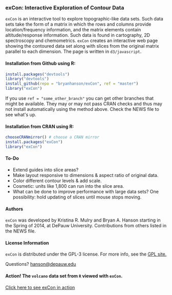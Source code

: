 
### exCon: Interactive Exploration of Contour Data

`exCon` is an interactive tool to explore topographic-like data
sets.  Such data sets take the form of a matrix in which the rows and
columns provide location/frequency information, and the matrix elements
contain altitude/response information.  Such data is found in cartography,
2D spectroscopy and chemometrics.  `exCon` creates an interactive web page
showing the contoured data set along with slices from the original matrix
parallel to each dimension. The page is written in `d3/javascript`.

#### Installation from Github using R:

````r
install.packages("devtools")
library("devtools")
install_github(repo = "bryanhanson/exCon", ref = "master")
library("exCon")
````
If you use `ref = "some_other_branch"` you can get other branches that might be available.  They may or may not pass CRAN checks and thus may not install automatically using the method above.  Check the NEWS file to see what's up.

#### Installation from CRAN using R:

````r
chooseCRANmirror() # choose a CRAN mirror
install.packages("exCon")
library("exCon")
````

#### To-Do

* Extend guides into slice areas?
* Make layout responsive to dimensions & aspect ratio of original data.
* Color different contour levels & add scale.
* Cosmetic: units like 1,800 can run into the slice area.
* What can be done to improve performance with large data sets?  One possibility: hold updating of slices until mouse stops moving.

#### Authors

`exCon` was developed by Kristina R. Mulry and Bryan A. Hanson starting in the Spring of 2014, at DePauw University.  Contributions from others listed in the NEWS file.

#### License Information

`exCon` is distributed under the GPL-3 license.  For more info, see the [GPL site.](https://gnu.org/licenses/gpl.html)

Questions?  hanson@depauw.edu

#### Action! The `volcano` data set from `R` viewed with `exCon`.

[Click here to see exCon in action](http://bryanhanson.github.io/exCon/exCon.html)
